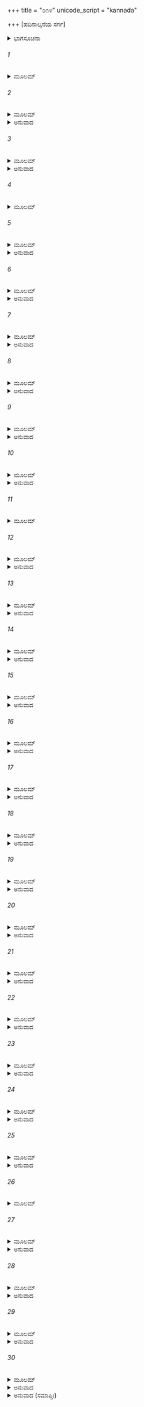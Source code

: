 +++
title = "೦೧೪"
unicode_script = "kannada"

+++
[ಹದಿನಾಲ್ಕನೆಯ ಸರ್ಗ]



<details><summary>ಭಾಗಸೂಚನಾ</summary>

ಮಂತ್ರಿಗಳ ಸಹಿತ ಯಕ್ಷರ ಮೇಲೆ ರಾವಣನ ಆಕ್ರಮಣ ಮತ್ತು ಯಕ್ಷರ ಪರಾಜಯ
</details>

###### 1


<details><summary>ಮೂಲಮ್</summary>

ತತಃ ಸ ಸಚಿವೈಃ ಸಾರ್ಧಂ ಷಡ್ಭಿರ್ನಿತ್ಯಬಲೋದ್ಧತಃ ।  
ಮಹೋದರ ಪ್ರಹಸ್ತಾಭ್ಯಾಂ ಮಾರೀಚ ಶುಕಸಾರಣೈಃ ॥
</details>

###### 2


<details><summary>ಮೂಲಮ್</summary>

ಧೂಮ್ರಾಕ್ಷೇಣ ಚ ವೀರೇಣ ನಿತ್ಯಂ ಸಮರಗರ್ಧಿನಾ ।  
ವೃತಃ ಸಂಪ್ರಯಯೌ ಶ್ರೀಮಾನ್ ಕ್ರೋಧಾಲ್ಲೋಕಾನ್ದಹನ್ನಿವ ॥
</details>

<details><summary>ಅನುವಾದ</summary>

(ಅಗಸ್ತ್ಯರು ಹೇಳುತ್ತಾರೆ - ರಘುನಂದನ !) ಅನಂತರ ಬಲೋನ್ಮತ್ತನಾದ ರಾವಣನು ಮಹೋದರ, ಪ್ರಹಸ್ತ, ಮಾರೀಚ, ಶುಕ, ಸಾರಣ, ಯುದ್ಧಾಭಿಲಾಷೆಯುಳ್ಳ ವೀರ ಧೂಮ್ರಾಕ್ಷ ಹೀಗೆ ಆರು ಮಂತ್ರಿಗಳೊಂದಿಗೆ ಲಂಕೆಯಿಂದ ಹೊರಟನು. ತನ್ನ ಕ್ರೋಧದಿಂದ ಸಮಸ್ತ ಲೋಕಗಳನ್ನು ಸುಟ್ಟು ಭಸ್ಮಮಾಡುವನೋ ಎಂದು ಅನಿಸುತ್ತಿತ್ತು.॥1-2॥
</details>

###### 3


<details><summary>ಮೂಲಮ್</summary>

ಪುರಾಣಿ ಸ ನದೀಃ ಶೈಲಾನ್ ವನಾನ್ಯುಪವನಾನಿ ಚ ।  
ಅತಿಕ್ರಮ್ಯ ಮುಹೂರ್ತೇನ ಕೈಲಾಸಂ ಗಿರಿಮಾಗಮತ್ ॥
</details>

<details><summary>ಅನುವಾದ</summary>

ಅನೇಕ ನಗರ, ನದೀ, ಪರ್ವತ, ವನ-ಉಪವನಗಳನ್ನು ದಾಟಿ ಅವನು ಎರಡು ಗಳಿಗೆಯಲ್ಲಿ ಕೈಲಾಸ ಪರ್ವತಕ್ಕೆ ತಲುಪಿದನು.॥3॥
</details>

###### 4


<details><summary>ಮೂಲಮ್</summary>

ಸಂನಿವಿಷ್ಟಂ ಗಿರೌ ತಸ್ಮಿನ್ರಾಕ್ಷಸೇಂದ್ರಂ ನಿಶಮ್ಯತು ।  
ಯುದ್ಧೇಪ್ಸುಂ ತಂ ಕೃತೋತ್ಸಾಹಂ ದುರಾತ್ಮಾನಂ  ಸಮಂತ್ರಿಣಮ್ ॥
</details>

###### 5


<details><summary>ಮೂಲಮ್</summary>

ಯಕ್ಷಾ ನ ಶೇಕುಃ ಸಂಸ್ಥಾತುಂ ಪ್ರಮುಖೇತಸ್ಯ ರಕ್ಷಸಃ ।  
ರಾಜ್ಞೋ ಭ್ರಾತೇತಿ ವಿಜ್ಞಾಯ ಗತಾ ಯತ್ರ ಧನೇಶ್ವರಃ ॥
</details>

<details><summary>ಅನುವಾದ</summary>

ದುರಾತ್ಮನಾದ ರಾಕ್ಷಸರಾಜ ರಾವಣನು ಯುದ್ಧಕ್ಕಾಗಿ ಉತ್ಸಾಹಿತನಾಗಿ ತನ್ನ ಮಂತ್ರಿ ಗಳೊಂದಿಗೆ ಕೈಲಾಸ ಪರ್ವತಕ್ಕೆ ಬಂದಿರುವನೆಂದು ಕೇಳಿದಾಗ ಯಕ್ಷರು ರಾವಣನ ಎದುರಿಗೆ ನಿಲ್ಲದಾದರು. ಇವನು ರಾಜನ ತಮ್ಮನಾಗಿದ್ದಾನೆ, ಎಂದು ತಿಳಿದು ಯಕ್ಷರು ಧನೇಶ್ವರ ಕುಬೇರನ ಬಳಿಗೆ ಬಂದರು. ॥ 4-5॥
</details>

###### 6


<details><summary>ಮೂಲಮ್</summary>

ತೇ ಗತ್ವಾ ಸರ್ವಮಾಚಖ್ಯುರ್ಭ್ರಾತುಸ್ತಸ್ಯ ಚಿಕೀರ್ಷಿತಮ್  
ಅನುಜ್ಞಾತಾ ಯಯುರ್ಹೃಷ್ಟಾ ಯುದ್ಧಾಯ ಧನದೇನ ತೇ ॥
</details>

<details><summary>ಅನುವಾದ</summary>

ಅಲ್ಲಿಗೆ ಹೋಗಿ ಅವರು ರಾವಣನ ಎಲ್ಲ ಅಭಿಪ್ರಾಯವನ್ನು ತಿಳಿಸಿದರು. ಆಗ ಕುಬೇರನು ಯುದ್ಧಕ್ಕಾಗಿ ಯಕ್ಷರಿಗೆ ಆಜ್ಞಾಪಿಸಿದನು. ಮತ್ತೆ ಆ ಯಕ್ಷರು ಹರ್ಷೋತ್ಸಾಹದಿಂದ ಕುಬೇರನೊಂದಿಗೆ ಹೊರಟರು.॥6॥
</details>

###### 7


<details><summary>ಮೂಲಮ್</summary>

ತತೋ ಬಲಾನಾಂ ಸಂಕ್ಷೋಭೋ ವ್ಯವರ್ಧತ ಇವೋದಧೇಃ ।  
ತಸ್ಯ ನೈರ್ಋತರಾಜಸ್ಯ ಶೈಲಂ ಸಂಚಾಲಯನ್ನಿವ ॥
</details>

<details><summary>ಅನುವಾದ</summary>

ಆಗ ಯಕ್ಷರ ಸೈನ್ಯವು ಸಮುದ್ರದಂತೆ ಕ್ಷುಬ್ಧವಾಯಿತು. ಅವರ ವೇಗದಿಂದ ಆ ಪರ್ವತವೇ ನಡುಗುವಂತೆ ಅನಿಸುತ್ತಿತ್ತು.॥7॥
</details>

###### 8


<details><summary>ಮೂಲಮ್</summary>

ತತೋ ಯುದ್ಧಂ ಸಮಭವದ್ ಯಕ್ಷರಾಕ್ಷಸ ಸಂಕುಲಮ್ ।  
ವ್ಯಥಿತಾಶ್ಚಾಭವಂಸ್ತತ್ರ ಸಚಿವಾ ರಾಕ್ಷಸಸ್ಯ ತೇ ॥
</details>

<details><summary>ಅನುವಾದ</summary>

ಬಳಿಕ ಯಕ್ಷರಿಗೂ ರಾಕ್ಷಸರಿಗೂ ಘೋರಯುದ್ಧ ಪ್ರಾರಂಭವಾಯಿತು. ಅದರಿಂದ ರಾವಣನ ಸಚಿವರು ವ್ಯಥಿತರಾದರು.॥8॥
</details>

###### 9


<details><summary>ಮೂಲಮ್</summary>

ಸ ದೃಷ್ಟ್ವಾತಾದೃಶಂ ಸೈನ್ಯಂ ದಶಗ್ರೀವೋ ನಿಶಾಚರಃ ।  
ಹರ್ಷನಾದಾನ್ಬಹೂನ್ಕೃತ್ವಾ ಸ ಕ್ರೋಧಾದಭ್ಯಧಾವತ ॥
</details>

<details><summary>ಅನುವಾದ</summary>

ತನ್ನ ಸೈನ್ಯದ ದುರ್ದಶೆ ನೋಡಿ ನಿಶಾಚರ ದಶಗ್ರೀವನು ಪದೇ-ಪದೇ ಹರ್ಷವರ್ಧಕ ಸಿಂಹನಾದ ಮಾಡುತ್ತಾ ರೋಷಾವೇಶದಿಂದ ಯಕ್ಷರ ಕಡೆಗೆ ನುಗ್ಗಿದನು.॥9॥
</details>

###### 10


<details><summary>ಮೂಲಮ್</summary>

ಯೇ ತು ತೇ ರಾಕ್ಷಸೇಂದ್ರಸ್ಯ ಸಚಿವಾ ಘೋರವಿಕ್ರಮಾಃ ।  
ತೇಷಾಂ ಸಹಸ್ರಮೇಕೈಕೋ ಯಕ್ಷಾಣಾಂ ಸಮಯೋಧಯತ್ ॥
</details>

<details><summary>ಅನುವಾದ</summary>

ರಾಕ್ಷಸ ರಾಜನ ಸಚಿವರು ಭಯಂಕರ ಪರಾಕ್ರಮಿಗಳಾಗಿದ್ದು, ಒಬ್ಬೊಬ್ಬ ಸಚಿವನೂ ಸಾವಿರ-ಸಾವಿರ ಯಕ್ಷರೊಡನೆ ಯುದ್ಧ ಮಾಡತೊಡಗಿದರು.॥10॥
</details>

###### 11


<details><summary>ಮೂಲಮ್</summary>

ತತೋ ಗದಾಭಿರ್ಮುಸಲೈರಸಿಭಿಃ ಶಕ್ತಿತೋಮರೈಃ ।  
ಹನ್ಯಮಾನೋ ದಶಗ್ರೀವಸ್ತತ್ಸೈನ್ಯಂ ಸಮಗಾಹತ ॥
</details>

###### 12


<details><summary>ಮೂಲಮ್</summary>

ಸ ನಿರುಚ್ಛ್ವಾಸವತ್ತತ್ರ ವಧ್ಯಮಾನೋ ದಶಾನನಃ ।  
ವರ್ಷದ್ಭಿರಿವ ಜೀಮೂತೈರ್ಧಾರಾಭಿರವರುಧ್ಯತ ॥
</details>

<details><summary>ಅನುವಾದ</summary>

ಆಗ ಯಕ್ಷರು ಮೇಘಗಳು ಮಳೆಗರೆದಂತೆ ಗದೆ, ಮುಸಲ, ಖಡ್ಗ, ಶಕ್ತಿ, ತೋಮರ ಮುಂತಾದ ಆಯುಧಗಳ ಮಳೆಗರೆದರು. ಆ ಏಟುಗಳನ್ನು ಸಹಿಸುತ್ತಾ ದಶಗ್ರೀವನು ಸೈನ್ಯದಲ್ಲಿ ನುಗ್ಗಿದನು. ಉಸಿರಾಡಲೂ ಸಾಧ್ಯವಾಗದ ರಾವಣನನ್ನು ಯಕ್ಷರು ತಡೆದರು.॥11-12॥
</details>

###### 13


<details><summary>ಮೂಲಮ್</summary>

ನ ಚಕಾರ ವ್ಯಥಾಂ ಚೈವ ಯಕ್ಷಶಸ್ತ್ರೈಃ ಸಮಾಹತಃ ।  
ಮಹೀಧರ ಇವಾಂ ಭೋದೈರ್ಧಾರಾಶತ ಸಮುಕ್ಷಿತಃ ॥
</details>

<details><summary>ಅನುವಾದ</summary>

ಯಕ್ಷರ ಶಸ್ತ್ರಗಳಿಂದ ಆಹತನಾಗಿಯೂ ಮನಸ್ಸಿನಲ್ಲಿ ದುಃಖಿಸದೇ ಮೇಘಗಳು ಸುರಿಸಿದ ಜಲಧಾರೆಯಿಂದ ಪರ್ವತವು ವಿಚಲಿತನಾದಂತೆ ಸ್ಥಿರನಾಗಿ ನಿಂತಿದ್ದನು.॥13॥
</details>

###### 14


<details><summary>ಮೂಲಮ್</summary>

ಸ ಮಹಾತ್ಮಾ ಸಮುದ್ಯಮ್ಯ ಕಾಲದಂಡೋಪಮಾಂ ಗದಾಮ್ ।  
ಪ್ರವಿವೇಶ ತತಃ ಸೈನ್ಯಂ ನಯನ್ ಯಕ್ಷಾನ್ಯಮಕ್ಷಯಮ್ ॥
</details>

<details><summary>ಅನುವಾದ</summary>

ಆ ಮಹಾಕಾಯ ನಿಶಾಚರನು ಕಾಲದಂಡದಂತಹ ಭಯಂಕರ ಗದೆಯನ್ನೆತ್ತಿಕೊಂಡು ಯಕ್ಷರ ಸೈನ್ಯವನ್ನು ಪ್ರವೇಶಿಸಿ, ಅವರನ್ನು ಯಮ ಸದನಕ್ಕೆ ಕಳಿಸಲು ಪ್ರಾರಂಭಿಸಿದನು.॥14॥
</details>

###### 15


<details><summary>ಮೂಲಮ್</summary>

ಸ ಕಕ್ಷಮಿವ ವಿಸ್ತೀರ್ಣಂ ಶುಷ್ಕೇಂಧನಮಿವಾಕುಲಮ್ ।  
ವಾತೇನಾಗ್ನಿರಿವಾದೀಪ್ತೋ ಯಕ್ಷಸೈನ್ಯಂ ದದಾಹ ತತ್ ॥
</details>

<details><summary>ಅನುವಾದ</summary>

ಗಾಳಿಯಿಂದ ಉರಿದೆದ್ದ ಬೆಂಕಿಯಂತೆ ರಾವಣನು ಹುಲ್ಲಿನಂತೆ ಹರಡಿದ್ದ ಮತ್ತು ಒಣ ಕಟ್ಟಿಗೆಯಂತೆ ವ್ಯಾಕುಲಗೊಂಡ ಯಕ್ಷರ ಸೈನ್ಯವನ್ನು ಸುಡತೊಡಗಿದನು.॥15॥
</details>

###### 16


<details><summary>ಮೂಲಮ್</summary>

ತೈಸ್ತು ತತ್ರ ಮಹಾಮಾತ್ಯೈರ್ಮಹೋದರ ಶುಕಾದಿಭಿಃ ।  
ಅಲ್ಪಾವಶೇಷಾಸ್ತೇ ಯಕ್ಷಾಃ ಕೃತಾ ವಾತೈರಿವಾಂಬುದಾಃ ॥
</details>

<details><summary>ಅನುವಾದ</summary>

ಗಾಳಿಯು ಮೋಡಗಳನ್ನು ಹಾರಿಸಿಬಿಡುವಂತೆ ಮಹೋದರ ಮತ್ತು ಶುಕನೇ ಆದಿ ಮಹಾಮಂತ್ರಿಗಳು ಅಲ್ಲಿ ಯಕ್ಷರನ್ನು ಸಂಹಾರ ಮಾಡಿದರು. ಈಗ ಅವರು ಅಲ್ಪಸಂಖ್ಯೆಯಲ್ಲಿ ಉಳಿದರು.॥16॥
</details>

###### 17


<details><summary>ಮೂಲಮ್</summary>

ಕೇಚಿತ್ಸಮಾಹತಾ ಭಗ್ನಾಃ ಪತಿತಾಃ ಸಮರೇ ಕ್ಷಿತೌ ।  
ಓಷ್ಠಾಂಶ್ಚ ದಶನೈಸ್ತೀಕ್ಷ್ಣೈರದಶನ್ ಕುಪಿತಾ ರಣೇ ॥
</details>

<details><summary>ಅನುವಾದ</summary>

ಎಷ್ಟೋ ಯಕ್ಷರು ಶಸ್ತ್ರಾಘಾತದಿಂದ ಅಂಗ-ಭಂಗವಾಗಿ ಸಮರಾಂಗಣದಲ್ಲಿ ಧರಾಶಾಯಿಯಾದರು. ಎಷ್ಟೋ ಯೋಧರು ಯುದ್ಧದಲ್ಲಿ ಕುಪಿತರಾಗಿ ಹಲ್ಲು ಕಡಿಯುತ್ತಿದ್ದರು.॥17॥
</details>

###### 18


<details><summary>ಮೂಲಮ್</summary>

ಶ್ರಾಂತಾಶ್ಚಾನ್ಯೋನ್ಯಮಾಲಿಂಗ್ಯ ಭ್ರಷ್ಟಶಸ್ತ್ರಾ ರಣಾಜಿರೇ ।  
ಸೀದಂತಿ ಚ ತದಾ ಯಕ್ಷಾಃ ಕೂಲಾ ಇವ ಜಲೇನ ಹ ॥
</details>

<details><summary>ಅನುವಾದ</summary>

ಕೆಲವರು ಬಳಲಿ ಪರಸ್ಪರ ಅಪ್ಪಿಕೊಂಡರು. ಅವರ ಅಸ್ತ್ರ-ಶಸ್ತ್ರಗಳು ಬಿದ್ದುಹೋದುವು. ನೀರಿನ ವೇಗದಿಂದ ನದೀ ತೀರವು ಕೊಚ್ಚಿಕೊಂಡು ಹೋಗುವಂತೆ ರಣರಂಗದಲ್ಲಿ ಶಿಥಿಲವಾಗಿ ಬಿದ್ದು ಹೋದರು.॥18॥
</details>

###### 19


<details><summary>ಮೂಲಮ್</summary>

ಹತಾನಾಂ ಗಚ್ಛತಾಂ ಸ್ವರ್ಗಂ ಯುಧ್ಯತಾಮಥ ಧಾವತಾಮ್ ।  
ಪ್ರೇಕ್ಷತಾಮೃಷಿಸಂಘಾನಾಂ ನ ಬಭೂವಾಂತರಂ ದಿವಿ ॥
</details>

<details><summary>ಅನುವಾದ</summary>

ಯುದ್ಧ ಮಾಡುತ್ತಾ ಹತರಾಗಿ ಸ್ವರ್ಗಕ್ಕೆ ಹೋಗುತ್ತಿದ್ದ ಯಕ್ಷರಿಂದಲೂ, ಯುದ್ಧವನ್ನು ನೋಡುತ್ತಿದ್ದ ಋಷಿಗಳಿಂದಲೂ ತುಂಬಿಹೋಗಿದ್ದ ಆಕಾಶವು ಅತ್ಯಂತ ನಿಬಿಡವಾಗಿತ್ತು.॥19॥
</details>

###### 20


<details><summary>ಮೂಲಮ್</summary>

ಭಗ್ನಾಂಸ್ತು ತಾನ್ ಸಮಾಲಕ್ಷ್ಯ ಯಕ್ಷೇಂದ್ರಾಸ್ತು ಮಹಾಬಲಾನ್ ।  
ಧನಾಧ್ಯಕ್ಷೋ ಮಹಾಬಾಹುಃ ಪ್ರೇಷಯಾಮಾಸ ಯಕ್ಷಕಾನ್ ॥
</details>

<details><summary>ಅನುವಾದ</summary>

ಮಹಾಬಾಹು ಧನಾಧ್ಯಕ್ಷನು ಓಡಿಹೋಗುತ್ತಿದ್ದ ಯಕ್ಷರನ್ನು ನೋಡಿ, ಬೇರೆ ಮಹಾಬಲಿ ಯಕ್ಷರಾಜರನ್ನು ಯುದ್ಧಕ್ಕಾಗಿ ಕಳಿಸಿದನು.॥20॥
</details>

###### 21


<details><summary>ಮೂಲಮ್</summary>

ಏತಸ್ಮಿನ್ನಂತರೇ ರಾಮ ವಿಸ್ತೀರ್ಣ ಬಲವಾಹನಃ ।  
ಪ್ರೇಷಿತೋ ನ್ಯಪತದ್ಯಕ್ಷೋ ನಾಮ್ನಾ ಸಂಯೋಧಕಂಟಕಃ ॥
</details>

<details><summary>ಅನುವಾದ</summary>

ಶ್ರೀರಾಮಾ! ಕುಬೇರನು ಕಳಿಸಿದ ಸಂಯೋಧಕಂಟಕ ಎಂಬ ಯಕ್ಷನು ಅನೇಕ ಸೈನ್ಯ ಮತ್ತು ವಾಹನಗಳಿಂದ ಅಲ್ಲಿಗೆ ಬಂದನು.॥21॥
</details>

###### 22


<details><summary>ಮೂಲಮ್</summary>

ತೇನ ಚಕ್ರೇಣ ಮಾರೀಚೋ ವಿಷ್ಣುನೇವ ರಣೇ ಹತಃ ।  
ಪತಿತೋ ಭೂತಲೇ ಶೈಲಾತ್ಕ್ಷೀಣಪುಣ್ಯ ಇವ ಗ್ರಹಃ ॥
</details>

<details><summary>ಅನುವಾದ</summary>

ಅವನು ಬರುತ್ತಲೇ ವಿಷ್ಣುವಿನಂತೆ ಚಕ್ರದಿಂದ ಯುದ್ಧದಲ್ಲಿ ಮಾರೀಚನನ್ನು ಪ್ರಹರಿಸಿದನು. ಅದರಿಂದ ಗಾಯಗೊಂಡು ಆ ರಾಕ್ಷಸನು ಪುಣ್ಯಕ್ಷೀಣವಾದಾಗ ಸ್ವರ್ಗವಾಸಿ ಗ್ರಹವು ನೆಲಕ್ಕೆ ಬೀಳುವಂತೆ ಪರ್ವತದಿಂದ ಕೆಳಗುರುಳಿದನು.॥22॥
</details>

###### 23


<details><summary>ಮೂಲಮ್</summary>

ಸಸಂಜ್ಞಸ್ತು ಮುಹೂರ್ತೇನ ಸ ವಿಶ್ರಮ್ಯ ನಿಶಾಚರಃ ।  
ತಂ ಯಕ್ಷಂ ಯೋಧಯಾಮಾಸ ಸ ಚ ಭಗ್ನಃ ಪ್ರದುದ್ರುವೇ ॥
</details>

<details><summary>ಅನುವಾದ</summary>

ಮುಹೂರ್ತಕಾಲದಲ್ಲಿ ಎಚ್ಚರಗೊಂಡು ನಿಶಾಚರ ಮಾರೀಚನು ಸ್ವಲ್ಪ ವಿಶ್ರಮಿಸಿ ಯಕ್ಷರೊಡನೆ ಯುದ್ಧಕ್ಕೆ ತೊಡಗಿದನು. ಆಗ ಆ ಯಕ್ಷನು ಓಡಿಹೋದನು.॥23॥
</details>

###### 24


<details><summary>ಮೂಲಮ್</summary>

ತತಃ ಕಾಂಚನ ಚಿತ್ರಾಂಗಂ ವೈದೂರ್ಯ ರಜತೋಕ್ಷಿತಮ್ ।  
ಮರ್ಯಾದಾಂ ಪ್ರತಿಹಾರಾಣಾಂ ತೋರಣಾಂತರಮಾವಿಶತ್ ॥
</details>

<details><summary>ಅನುವಾದ</summary>

ಅನಂತರ ರಾವಣನು ಸುವರ್ಣಜಟಿತವಾದ ನೀಲಮಣಿ, ಬೆಳ್ಳಿಯಿಂದ ವಿಭೂಷಿತವಾದ ಮಹಾದ್ವಾರವನ್ನು ಪ್ರವೇಶಿಸಿದನು. ಅಲ್ಲಿ ದ್ವಾರಪಾಲಕರಿದ್ದು, ಅದು ಗಡಿ ಪ್ರದೇಶವಾಗಿತ್ತು. ಬೇರೆ ಯಾರೂ ಅಲ್ಲಿಂದ ಮುಂದೆ ಹೋದಂತಿರಲಿಲ್ಲ.॥24॥
</details>

###### 25


<details><summary>ಮೂಲಮ್</summary>

ತಂ ತು ರಾಜನ್ ದಶಗ್ರೀವಂ ಪ್ರವಿಶಂತಂ ನಿಶಾಚರಮ್ ।  
ಸೂರ್ಯಭಾನುರಿತಿ ಖ್ಯಾತೋ ದ್ವಾರಪಾಲೋ ನ್ಯವಾರಯತ್ ॥
</details>

<details><summary>ಅನುವಾದ</summary>

ಶ್ರೀರಾಮಾ! ನಿಶಾಚರ ದಶಗ್ರೀವನು ಆ ದ್ವಾರವನ್ನು ಪ್ರವೇಶಿಸತೊಡಗಿದಾಗ ಸೂರ್ಯಭಾನು ಎಂಬ ದ್ವಾರಪಾಲಕನು ಅವನನ್ನು ತಡೆದನು.॥25॥
</details>

###### 26


<details><summary>ಮೂಲಮ್</summary>

ಸ ವಾರ್ಯಮಾಣೋ ಯಕ್ಷೇಣ ಪ್ರವಿವೇಶ ನಿಶಾಚರಃ ।  
ಯದಾ ತು ವಾರಿತೋ ರಾಮ ನ ವ್ಯತಿಷ್ಠತ್ಸ ರಾಕ್ಷಸಃ ॥
</details>

###### 27


<details><summary>ಮೂಲಮ್</summary>

ತತಸ್ತೋರಣಮುತ್ಪಾಟ್ಯ ತೇನ ಯಕ್ಷೇಣ ತಾಡಿತಃ ।  
ರುಧಿರಂ ಪ್ರಸ್ರವನ್ ಭಾತಿ ಶೈಲೋ ಧಾತುಸ್ರವೈರಿವ ॥
</details>

<details><summary>ಅನುವಾದ</summary>

ಯಕ್ಷನು ತಡೆದರೂ ಲೆಕ್ಕಿಸದೆ ನಿಶಾಚರನು ಒಳಗೆ ಪ್ರವೇಶಿಸಿದಾಗ ದ್ವಾರಪಾಲಕನು ಒಂದು ಕಂಬವನ್ನು ಕಿತ್ತು ದಶಗ್ರೀವನಿಗೆ ಹೊಡೆದನು. ಅವನ ಶರೀರದಿಂದ ರಕ್ತದ ಧಾರೆ ಹರಿಯಿತು, ಆಗ ಪರ್ವತದಿಂದ ಗೈರಿಕಧಾತು ನೀರಾಗಿ ಹರಿದಂತೆ ಅನಿಸುತ್ತಿತ್ತು.॥26-27॥
</details>

###### 28


<details><summary>ಮೂಲಮ್</summary>

ಸ ಶೈಲ ಶಿಖರಾಭೇಣ ತೋರಣೇನ ಸಮಾಹತಃ ।  
ಜಗಾಮ ನ ಕ್ಷತಿಂ ವೀರೋ ವರದಾನಾತ್ ಸ್ವ್ವಯಂಭುವಃ ॥
</details>

<details><summary>ಅನುವಾದ</summary>

ಪರ್ವತ ಶಿಖರದಂತೆ ಕಾಣುವ ಆ ಕಂಬದ ಏಟುತಿಂದು ದಶಗ್ರೀವನಿಗೆ ಬ್ರಹ್ಮನ ವರಪ್ರಭಾವದಿಂದ ಯಾವುದೇ ಗಾಯವಾಗಲಿಲ್ಲ.॥28॥
</details>

###### 29


<details><summary>ಮೂಲಮ್</summary>

ತೇನೈವ ತೋರಣೇನಾಥ  ಯಕ್ಷಸ್ತೇನಾಭಿತಾಡಿತಃ ।  
ನಾದೃಶ್ಯತ ತದಾ ಯಕ್ಷೋ ಭಸ್ಮೀಕೃತತನುಸ್ತದಾ ॥
</details>

<details><summary>ಅನುವಾದ</summary>

ಆಗ ಅವನು ಅದೇ ಕಂಬ ವನ್ನೆತ್ತಿ ಯಕ್ಷನನ್ನು ಪ್ರಹರಿಸಲು ಅವನು ನುಚ್ಚುನೂರಾಗಿ ಕಣ್ಣಿಗೆ ಕಾಣದಂತಾದನು.॥29॥
</details>

###### 30


<details><summary>ಮೂಲಮ್</summary>

ತತಃ ಪ್ರದುದ್ರುವುಃ ಸರ್ವೇ ದೃಷ್ಟಾ ರಕ್ಷಃ ಪರಾಕ್ರಮಮ್ ।  
ತತೋ ನದೀರ್ಗುಹಾಶ್ಚೈವ ವಿವಿಶುರ್ಭಯ ಪೀಡಿತಾಃ ।  
ತ್ಯಕ್ತ ಪ್ರಹರಣಾಃ ಶ್ರಾಂತಾ ವಿವರ್ಣವದನಾಸ್ತದಾ ॥
</details>

<details><summary>ಅನುವಾದ</summary>

ಆ ರಾಕ್ಷಸನ ಪರಾಕ್ರಮವನ್ನು ಕಂಡ ಯಕ್ಷರು ಓಡಿ ಹೋದರು. ಕೆಲವರು ನದಿಯಲ್ಲಿ ಈಜಿಕೊಂಡು ಹೋದರೆ, ಕೆಲವರು ಗುಹೆಗಳಲ್ಲಿ ಅಡಗಿದರು. ಎಲ್ಲರೂ ಆಯುಧಗಳನ್ನು ಬಿಸುಟರು. ಅಳಿದುಳಿದ ಯಕ್ಷರು ಬಳಲಿ ಕಾಂತಿಹೀನರಾಗಿದ್ದರು.॥30॥
</details>

<details><summary>ಅನುವಾದ (ಸಮಾಪ್ತಿಃ)</summary>

ಶ್ರೀವಾಲ್ಮೀಕಿ ವಿರಚಿತ ಆರ್ಷರಾಮಾಯಣ ಆದಿಕಾವ್ಯದ ಉತ್ತರ ಕಾಂಡದಲ್ಲಿ ಹದಿನಾಲ್ಕನೆಯ ಸರ್ಗ ಪೂರ್ಣವಾಯಿತು. ॥14॥
</details>

